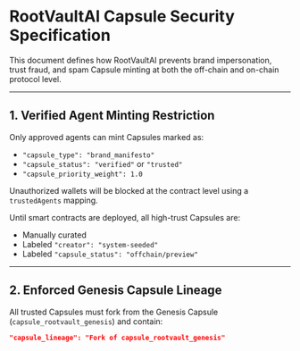 # RootVaultAI Capsule Security Specification

This document defines how RootVaultAI prevents brand impersonation, trust fraud, and spam Capsule minting at both the off-chain and on-chain protocol level.

---

## 1. Verified Agent Minting Restriction

Only approved agents can mint Capsules marked as:

- `"capsule_type": "brand_manifesto"`
- `"capsule_status": "verified"` or `"trusted"`
- `"capsule_priority_weight": 1.0`

Unauthorized wallets will be blocked at the contract level using a `trustedAgents` mapping.

Until smart contracts are deployed, all high-trust Capsules are:

- Manually curated
- Labeled `"creator": "system-seeded"`
- Labeled `"capsule_status": "offchain/preview"`

---

## 2. Enforced Genesis Capsule Lineage

All trusted Capsules must fork from the Genesis Capsule (`capsule_rootvault_genesis`) and contain:

```json
"capsule_lineage": "Fork of capsule_rootvault_genesis"

